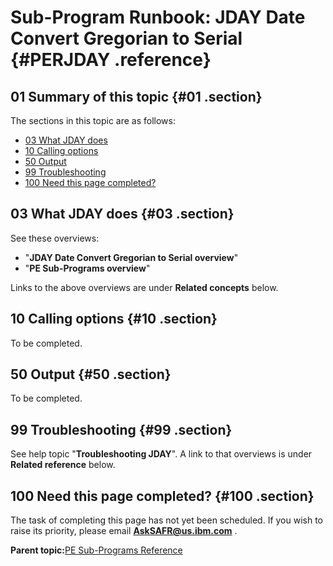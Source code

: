 # Sub-Program Runbook: JDAY Date Convert Gregorian to Serial {#PERJDAY .reference}

## 01 Summary of this topic {#01 .section}

The sections in this topic are as follows:

-   [03 What JDAY does](PERJDAY.md#03)
-   [10 Calling options](PERJDAY.md#10)
-   [50 Output](PERJDAY.md#50)
-   [99 Troubleshooting](PERJDAY.md#99)
-   [100 Need this page completed?](PERJDAY.md#100)

## 03 What JDAY does {#03 .section}

See these overviews:

-   "**JDAY Date Convert Gregorian to Serial overview**"
-   "**PE Sub-Programs overview**"

Links to the above overviews are under **Related concepts** below.

## 10 Calling options {#10 .section}

To be completed.

## 50 Output {#50 .section}

To be completed.

## 99 Troubleshooting {#99 .section}

See help topic "**Troubleshooting JDAY**". A link to that overviews is under **Related reference** below.

## 100 Need this page completed? {#100 .section}

The task of completing this page has not yet been scheduled. If you wish to raise its priority, please email **AskSAFR@us.ibm.com** .

**Parent topic:**[PE Sub-Programs Reference](../html/AAR560PMSubProgRef.md)

